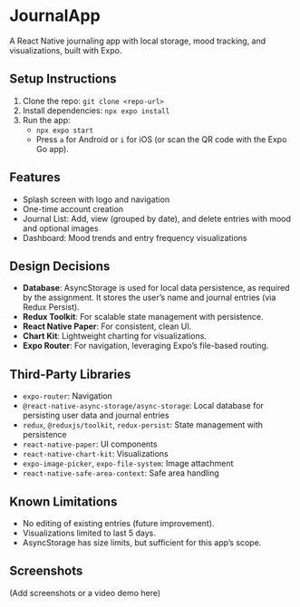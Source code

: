 # JournalApp

A React Native journaling app with local storage, mood tracking, and visualizations, built with Expo.

## Setup Instructions
1. Clone the repo: `git clone <repo-url>`
2. Install dependencies: `npx expo install`
3. Run the app:
   - `npx expo start`
   - Press `a` for Android or `i` for iOS (or scan the QR code with the Expo Go app).

## Features
- Splash screen with logo and navigation
- One-time account creation
- Journal List: Add, view (grouped by date), and delete entries with mood and optional images
- Dashboard: Mood trends and entry frequency visualizations

## Design Decisions
- **Database**: AsyncStorage is used for local data persistence, as required by the assignment. It stores the user’s name and journal entries (via Redux Persist).
- **Redux Toolkit**: For scalable state management with persistence.
- **React Native Paper**: For consistent, clean UI.
- **Chart Kit**: Lightweight charting for visualizations.
- **Expo Router**: For navigation, leveraging Expo’s file-based routing.

## Third-Party Libraries
- `expo-router`: Navigation
- `@react-native-async-storage/async-storage`: Local database for persisting user data and journal entries
- `redux`, `@reduxjs/toolkit`, `redux-persist`: State management with persistence
- `react-native-paper`: UI components
- `react-native-chart-kit`: Visualizations
- `expo-image-picker`, `expo-file-system`: Image attachment
- `react-native-safe-area-context`: Safe area handling

## Known Limitations
- No editing of existing entries (future improvement).
- Visualizations limited to last 5 days.
- AsyncStorage has size limits, but sufficient for this app’s scope.

## Screenshots
(Add screenshots or a video demo here)